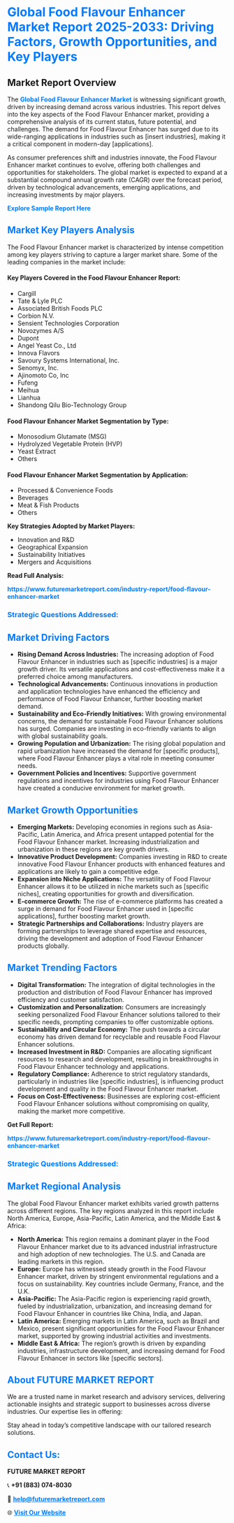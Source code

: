 <h1 style="color: #007BFF;">Global Food Flavour Enhancer Market Report 2025-2033: Driving Factors, Growth Opportunities, and Key Players</h1>

<section id="overview">
<h2>Market Report Overview</h2>
<p>The <a href="https://www.futuremarketreport.com/industry-report/food-flavour-enhancer-market" style="color: #007BFF; text-decoration: none;"><strong>Global Food Flavour Enhancer Market</strong></a> is witnessing significant growth, driven by increasing demand across various industries. This report delves into the key aspects of the Food Flavour Enhancer market, providing a comprehensive analysis of its current status, future potential, and challenges. The demand for Food Flavour Enhancer has surged due to its wide-ranging applications in industries such as [insert industries], making it a critical component in modern-day [applications].</p>
<p>As consumer preferences shift and industries innovate, the Food Flavour Enhancer market continues to evolve, offering both challenges and opportunities for stakeholders. The global market is expected to expand at a substantial compound annual growth rate (CAGR) over the forecast period, driven by technological advancements, emerging applications, and increasing investments by major players.</p>
</section>

<section id="overview">
<p><a href="https://www.futuremarketreport.com/request-sample/reportId=57845" style="color: #007BFF; text-decoration: none;"><strong>Explore Sample Report Here</strong></a></p>
</section>

<section id="key-players">
<h2 style="color: #007BFF;">Market Key Players Analysis</h2>
<p>The Food Flavour Enhancer market is characterized by intense competition among key players striving to capture a larger market share. Some of the leading companies in the market include:</p>
<h4>Key Players Covered in the Food Flavour Enhancer Report:</h4>
<ul><li>Cargill</li><li>Tate &amp; Lyle PLC</li><li>Associated British Foods PLC</li><li>Corbion N.V.</li><li>Sensient Technologies Corporation</li><li>Novozymes A/S</li><li>Dupont</li><li>Angel Yeast Co., Ltd</li><li>Innova Flavors</li><li>Savoury Systems International, Inc.</li><li>Senomyx, Inc.</li><li>Ajinomoto Co, Inc</li><li>Fufeng</li><li>Meihua</li><li>Lianhua</li><li>Shandong Qilu Bio-Technology Group</li></ul>
<h4>Food Flavour Enhancer Market Segmentation by Type:</h4>
<ul><li>Monosodium Glutamate (MSG)</li><li>Hydrolyzed Vegetable Protein (HVP)</li><li>Yeast Extract</li><li>Others</li></ul>

<h4>Food Flavour Enhancer Market Segmentation by Application:</h4>
<ul><li>Processed &amp; Convenience Foods</li><li>Beverages</li><li>Meat &amp; Fish Products</li><li>Others</li></ul>
<p><strong>Key Strategies Adopted by Market Players:</strong></p>
<ul>
<li>Innovation and R&D</li>
<li>Geographical Expansion</li>
<li>Sustainability Initiatives</li>
<li>Mergers and Acquisitions</li>
</ul>
</section>

<section>
<p><strong>Read Full Analysis: </strong></p><a href="https://www.futuremarketreport.com/industry-report/food-flavour-enhancer-market" style="color: #007BFF; text-decoration: none;"><strong>https://www.futuremarketreport.com/industry-report/food-flavour-enhancer-market</strong></a>
<h3 style="color: #007BFF;">Strategic Questions Addressed:</h3>
</section>

<section id="driving-factors">
<h2 style="color: #007BFF;">Market Driving Factors</h2>
<ul>
<li><strong>Rising Demand Across Industries:</strong> The increasing adoption of Food Flavour Enhancer in industries such as [specific industries] is a major growth driver. Its versatile applications and cost-effectiveness make it a preferred choice among manufacturers.</li>
<li><strong>Technological Advancements:</strong> Continuous innovations in production and application technologies have enhanced the efficiency and performance of Food Flavour Enhancer, further boosting market demand.</li>
<li><strong>Sustainability and Eco-Friendly Initiatives:</strong> With growing environmental concerns, the demand for sustainable Food Flavour Enhancer solutions has surged. Companies are investing in eco-friendly variants to align with global sustainability goals.</li>
<li><strong>Growing Population and Urbanization:</strong> The rising global population and rapid urbanization have increased the demand for [specific products], where Food Flavour Enhancer plays a vital role in meeting consumer needs.</li>
<li><strong>Government Policies and Incentives:</strong> Supportive government regulations and incentives for industries using Food Flavour Enhancer have created a conducive environment for market growth.</li>
</ul>
</section>

<section id="growth-opportunities">
<h2 style="color: #007BFF;">Market Growth Opportunities</h2>
<ul>
<li><strong>Emerging Markets:</strong> Developing economies in regions such as Asia-Pacific, Latin America, and Africa present untapped potential for the Food Flavour Enhancer market. Increasing industrialization and urbanization in these regions are key growth drivers.</li>
<li><strong>Innovative Product Development:</strong> Companies investing in R&D to create innovative Food Flavour Enhancer products with enhanced features and applications are likely to gain a competitive edge.</li>
<li><strong>Expansion into Niche Applications:</strong> The versatility of Food Flavour Enhancer allows it to be utilized in niche markets such as [specific niches], creating opportunities for growth and diversification.</li>
<li><strong>E-commerce Growth:</strong> The rise of e-commerce platforms has created a surge in demand for Food Flavour Enhancer used in [specific applications], further boosting market growth.</li>
<li><strong>Strategic Partnerships and Collaborations:</strong> Industry players are forming partnerships to leverage shared expertise and resources, driving the development and adoption of Food Flavour Enhancer products globally.</li>
</ul>
</section>

<section id="trending-factors">
<h2 style="color: #007BFF;">Market Trending Factors</h2>
<ul>
<li><strong>Digital Transformation:</strong> The integration of digital technologies in the production and distribution of Food Flavour Enhancer has improved efficiency and customer satisfaction.</li>
<li><strong>Customization and Personalization:</strong> Consumers are increasingly seeking personalized Food Flavour Enhancer solutions tailored to their specific needs, prompting companies to offer customizable options.</li>
<li><strong>Sustainability and Circular Economy:</strong> The push towards a circular economy has driven demand for recyclable and reusable Food Flavour Enhancer solutions.</li>
<li><strong>Increased Investment in R&D:</strong> Companies are allocating significant resources to research and development, resulting in breakthroughs in Food Flavour Enhancer technology and applications.</li>
<li><strong>Regulatory Compliance:</strong> Adherence to strict regulatory standards, particularly in industries like [specific industries], is influencing product development and quality in the Food Flavour Enhancer market.</li>
<li><strong>Focus on Cost-Effectiveness:</strong> Businesses are exploring cost-efficient Food Flavour Enhancer solutions without compromising on quality, making the market more competitive.</li>
</ul>
</section>

<section>
<p><strong>Get Full Report: </strong></p><a href="https://www.futuremarketreport.com/industry-report/food-flavour-enhancer-market" style="color: #007BFF; text-decoration: none;"><strong>https://www.futuremarketreport.com/industry-report/food-flavour-enhancer-market</strong></a>
<h3 style="color: #007BFF;">Strategic Questions Addressed:</h3>
</section>


<section id="regional-analysis">
<h2 style="color: #007BFF;">Market Regional Analysis</h2>
<p>The global Food Flavour Enhancer market exhibits varied growth patterns across different regions. The key regions analyzed in this report include North America, Europe, Asia-Pacific, Latin America, and the Middle East & Africa:</p>
<ul>
<li><strong>North America:</strong> This region remains a dominant player in the Food Flavour Enhancer market due to its advanced industrial infrastructure and high adoption of new technologies. The U.S. and Canada are leading markets in this region.</li>
<li><strong>Europe:</strong> Europe has witnessed steady growth in the Food Flavour Enhancer market, driven by stringent environmental regulations and a focus on sustainability. Key countries include Germany, France, and the U.K.</li>
<li><strong>Asia-Pacific:</strong> The Asia-Pacific region is experiencing rapid growth, fueled by industrialization, urbanization, and increasing demand for Food Flavour Enhancer in countries like China, India, and Japan.</li>
<li><strong>Latin America:</strong> Emerging markets in Latin America, such as Brazil and Mexico, present significant opportunities for the Food Flavour Enhancer market, supported by growing industrial activities and investments.</li>
<li><strong>Middle East & Africa:</strong> The region’s growth is driven by expanding industries, infrastructure development, and increasing demand for Food Flavour Enhancer in sectors like [specific sectors].</li>
</ul>
</section>

<footer>
<h2 style="color: #007BFF;">About FUTURE MARKET REPORT</h2>
<p>We are a trusted name in market research and advisory services, delivering actionable insights and strategic support to businesses across diverse industries. Our expertise lies in offering:</p>

<p>Stay ahead in today’s competitive landscape with our tailored research solutions.</p>

<h2 style="color: #007BFF;">Contact Us:</h2>
<p><strong>FUTURE MARKET REPORT</strong></p>
<p>📞 <strong>+91 (883) 074-8030</strong></p>
<p>📧 <strong><a href="mailto:help@futuremarketreport.com" style="color: #007BFF;">help@futuremarketreport.com</a></strong></p>
<p>🌐 <strong><a href="https://www.futuremarketreport.com/" style="color: #007BFF;">Visit Our Website</a></strong></p>
</footer>